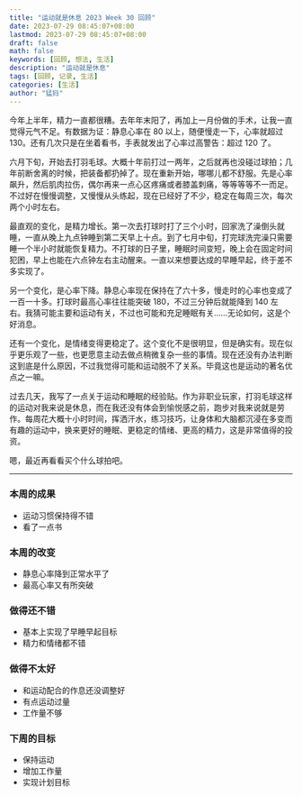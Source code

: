 ```yaml
---
title: "运动就是休息 2023 Week 30 回顾"
date: 2023-07-29 08:45:07+08:00
lastmod: 2023-07-29 08:45:07+08:00
draft: false
math: false
keywords: [回顾, 想法, 生活]
description: "运动就是休息"
tags: [回顾, 记录, 生活]
categories: [生活]
author: "猛犸"
---
```


今年上半年，精力一直都很糟。去年年末阳了，再加上一月份做的手术，让我一直觉得元气不足。有数据为证：静息心率在 80 以上，随便慢走一下，心率就超过 130。还有几次只是在坐着看书，手表就发出了心率过高警告：超过 120 了。

六月下旬，开始去打羽毛球。大概十年前打过一两年，之后就再也没碰过球拍；几年前断舍离的时候，把装备都扔掉了。现在重新开始，哪哪儿都不舒服。先是心率飙升，然后肌肉拉伤，偶尔再来一点心区疼痛或者膝盖刺痛，等等等等不一而足。不过好在慢慢调整，又慢慢从头练起，现在已经好了不少，稳定在每周三次，每次两个小时左右。

最直观的变化，是精力增长。第一次去打球时打了三个小时，回家洗了澡倒头就睡，一直从晚上九点钟睡到第二天早上十点。到了七月中旬，打完球洗完澡只需要睡一个半小时就能恢复精力。不打球的日子里，睡眠时间变短，晚上会在固定时间犯困，早上也能在六点钟左右主动醒来。一直以来想要达成的早睡早起，终于差不多实现了。

另一个变化，是心率下降。静息心率现在保持在了六十多，慢走时的心率也变成了一百一十多。打球时最高心率往往能突破 180，不过三分钟后就能降到 140 左右。我猜可能主要和运动有关，不过也可能和充足睡眠有关……无论如何，这是个好消息。

还有一个变化，是情绪变得更稳定了。这个变化不是很明显，但是确实有。现在似乎更乐观了一些，也更愿意主动去做点稍微复杂一些的事情。现在还没有办法判断这到底是什么原因，不过我觉得可能和运动脱不了关系。毕竟这也是运动的著名优点之一嘛。

过去几天，我写了一点关于运动和睡眠的经验贴。作为非职业玩家，打羽毛球这样的运动对我来说是休息，而在我还没有体会到愉悦感之前，跑步对我来说就是劳作。每周花大概十小时时间，挥洒汗水，练习技巧，让身体和大脑都沉浸在多变而有趣的运动中，换来更好的睡眠、更稳定的情绪、更高的精力，这是非常值得的投资。

嗯，最近再看看买个什么球拍吧。

---

### 本周的成果

- 运动习惯保持得不错
- 看了一点书

### 本周的改变

- 静息心率降到正常水平了
- 最高心率又有所突破

### 做得还不错

- 基本上实现了早睡早起目标
- 精力和情绪都不错

### 做得不太好

- 和运动配合的作息还没调整好
- 有点运动过量
- 工作量不够

### 下周的目标

- 保持运动
- 增加工作量
- 实现计划目标

